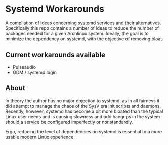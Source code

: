 # Systemd Workarounds

A compilation of ideas concerning systemd services and their alternatives.
Specifically this repo contains a number of ideas to reduce the number of
packages needed for a given Archlinux system. Ideally, the goal is to
minimize the dependency on systemd, with the objective of removing bloat.

## Current workarounds available

* Pulseaudio
* GDM / systemd login

## About

In theory the author has no major objection to systemd, as in all fairness
it did attempt to manage the chaos of the SysV era init scripts and
daemons. Recently, however, systemd has become a bit more bloated than the
typical Linux user needs and is causing slowness and odd hangups in the
system should a service be configured imperfectly or nonstandardly.

Ergo, reducing the level of dependencies on systemd is essential to a more
usable modern Linux experience.
